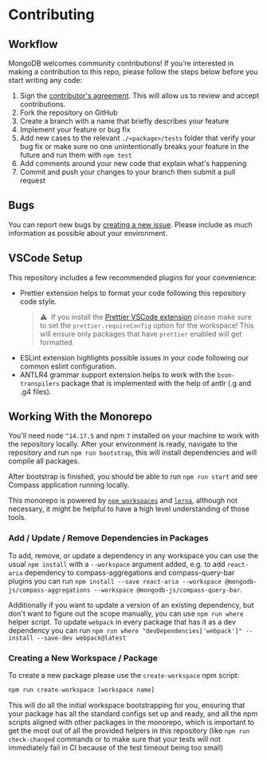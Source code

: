 # Contributing

## Workflow

MongoDB welcomes community contributions! If you’re interested in making a contribution to this repo, please follow the steps below before you start writing any code:

1. Sign the [contributor's agreement](http://www.mongodb.com/contributor). This will allow us to review and accept contributions.
1. Fork the repository on GitHub
1. Create a branch with a name that briefly describes your feature
1. Implement your feature or bug fix
1. Add new cases to the relevant `./<package>/tests` folder that verify your bug fix or make sure no one unintentionally breaks your feature in the future and run them with `npm test`
1. Add comments around your new code that explain what's happening
1. Commit and push your changes to your branch then submit a pull request

## Bugs

You can report new bugs by [creating a new issue](https://jira.mongodb.org/browse/COMPASS/). Please include as much information as possible about your environment.

## VSCode Setup

This repository includes a few recommended plugins for your convenience:

- Prettier extension helps to format your code following this repository code style.
  > ⚠️&nbsp;&nbsp;If you install the [Prettier VSCode extension](https://marketplace.visualstudio.com/items?itemName=esbenp.prettier-vscode) please make sure to set the `prettier.requireConfig` option for the workspace! This will ensure only packages that have `prettier` enabled will get formatted.
- ESLint extension highlights possible issues in your code following our common eslint configuration.
- ANTLR4 grammar support extension helps to work with the `bson-transpilers` package that is implemented with the help of antlr (.g and .g4 files).

## Working With the Monorepo

You'll need node `^14.17.5` and npm `7` installed on your machine to work with the repository locally. After your environment is ready, navigate to the repository and run `npm run bootstrap`, this will install dependencies and will compile all packages.

After bootstrap is finished, you should be able to run `npm run start` and see Compass application running locally.

This monorepo is powered by [`npm workspaces`](https://docs.npmjs.com/cli/v7/using-npm/workspaces) and [`lerna`](https://github.com/lerna/lerna#readme), although not necessary, it might be helpful to have a high level understanding of those tools.

### Add / Update / Remove Dependencies in Packages

To add, remove, or update a dependency in any workspace you can use the usual `npm install` with a `--workspace` argument added, e.g. to add `react-aria` dependency to compass-aggregations and compass-query-bar plugins you can run `npm install --save react-aria --workspace @mongodb-js/compass-aggregations --workspace @mongodb-js/compass-query-bar`.

Additionally if you want to update a version of an existing dependency, but don't want to figure out the scope manually, you can use `npm run where` helper script. To update `webpack` in every package that has it as a dev dependency you can run `npm run where "devDependencies['webpack']" -- install --save-dev webpack@latest`

### Creating a New Workspace / Package

To create a new package please use the `create-workspace` npm script:

```sh
npm run create-workspace [workspace name]
```

This will do all the initial workspace bootstrapping for you, ensuring that your package has all the standard configs set up and ready, and all the npm scripts aligned with other packages in the monorepo, which is important to get the most out of all the provided helpers in this repository (like `npm run check-changed` commands or to make sure that your tests will not immediately fail in CI because of the test timeout being too small)
